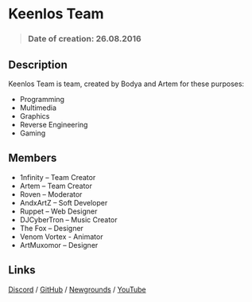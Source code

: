 # Keenlos Team

> ### Date of creation: 26.08.2016

## Description

Keenlos Team is team, created by Bodya and Artem for these purposes:
* Programming
* Multimedia
* Graphics
* Reverse Engineering
* Gaming

## Members

* 1nfinity – Team Creator
* Artem – Team Creator
* Roven – Moderator
* AndxArtZ – Soft Developer
* Ruppet – Web Designer
* DJCyberTron – Music Creator
* The Fox – Designer
* Venom Vortex - Animator
* ArtMuxomor – Designer

## Links

[Discord](https://discord.gg/xQSmHRZ) / 
[GitHub](https://github.com/Keenlos) / 
[Newgrounds](https://keenlos.newgrounds.com) / 
[YouTube](https://www.youtube.com/channel/UCtCEhGtp5G5HMD4ONLtFjgg)
